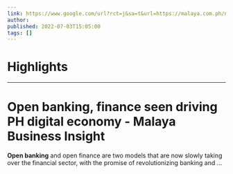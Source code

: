 ```yaml
---
link: https://www.google.com/url?rct=j&sa=t&url=https://malaya.com.ph/news_special_feature/open-banking-finance-seen-driving-ph-digital-economy/&ct=ga&cd=CAIyHzVmNjkxZDEzNTU2NWU1MTc6Y29tLmJyOnB0OkJSOkw&usg=AOvVaw00ZXL7aOH640Xl_r852h1m
author:  
published: 2022-07-03T15:05:00
tags: []
---
```

# Highlights


---
# <b>Open banking</b>, finance seen driving PH digital economy - Malaya Business Insight
**Open banking** and open finance are two models that are now slowly taking over the financial sector, with the promise of revolutionizing banking and ...